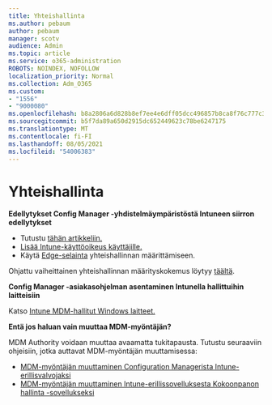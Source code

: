 ```yaml
---
title: Yhteishallinta
ms.author: pebaum
author: pebaum
manager: scotv
audience: Admin
ms.topic: article
ms.service: o365-administration
ROBOTS: NOINDEX, NOFOLLOW
localization_priority: Normal
ms.collection: Adm_O365
ms.custom:
- "1556"
- "9000080"
ms.openlocfilehash: b8a2806a6d828b8ef7ee4e6dff05dcc496857b8ca8f76c777c39ff3155809668
ms.sourcegitcommit: b5f7da89a650d2915dc652449623c78be6247175
ms.translationtype: MT
ms.contentlocale: fi-FI
ms.lasthandoff: 08/05/2021
ms.locfileid: "54006383"
---
```

# <a name="co-management"></a>Yhteishallinta

**Edellytykset Config Manager -yhdistelmäympäristöstä Intuneen siirron edellytykset**

- Tutustu [tähän artikkeliin.](https://docs.microsoft.com/mem/configmgr/mdm/understand/what-happened-to-hybrid)
- [Lisää Intune-käyttöoikeus käyttäjille.](https://docs.microsoft.com/mem/intune/fundamentals/licenses-assign)
- Käytä [Edge-selainta](https://www.microsoft.com/edge) yhteishallinnan määrittämiseen.

Ohjattu vaiheittainen yhteishallinnan määrityskokemus löytyy [täältä](https://admin.microsoft.com/AdminPortal/Home?#/modernonboarding/comanagesetupguide).

**Config Manager -asiakasohjelman asentaminen Intunella hallittuihin laitteisiin**

Katso [Intune MDM-hallitut Windows laitteet.](https://docs.microsoft.com/mem/configmgr/core/clients/deploy/deploy-clients-to-windows-computers#bkmk_mdm)

**Entä jos haluan vain muuttaa MDM-myöntäjän?**

MDM Authority voidaan muuttaa avaamatta tukitapausta. Tutustu seuraaviin ohjeisiin, jotka auttavat MDM-myöntäjän muuttamisessa:

- [MDM-myöntäjän muuttaminen Configuration Managerista Intune-erillisvalvojaksi](https://docs.microsoft.com/mem/configmgr/mdm/understand/what-happened-to-hybrid)
- [MDM-myöntäjän muuttaminen Intune-erillissovelluksesta Kokoonpanon hallinta -sovellukseksi](https://docs.microsoft.com/mem/configmgr/mdm/understand/what-happened-to-hybrid)
